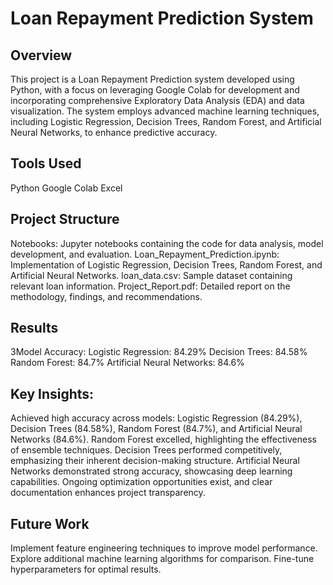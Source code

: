 # Loan Repayment Prediction System 
## Overview 
This project is a Loan Repayment Prediction system developed using Python, with a focus on leveraging Google Colab for development and incorporating comprehensive Exploratory Data Analysis (EDA) and data visualization. The system employs advanced machine learning techniques, including Logistic Regression, Decision Trees, Random Forest, and Artificial Neural Networks, to enhance predictive accuracy.

## Tools Used
Python
Google Colab
Excel

## Project Structure
Notebooks: Jupyter notebooks containing the code for data analysis, model development, and evaluation.
Loan_Repayment_Prediction.ipynb: Implementation of Logistic Regression, Decision Trees, Random Forest, and Artificial Neural Networks.
loan_data.csv: Sample dataset containing relevant loan information.
Project_Report.pdf: Detailed report on the methodology, findings, and recommendations.


## Results
3Model Accuracy:
Logistic Regression: 84.29%
Decision Trees: 84.58%
Random Forest: 84.7%
Artificial Neural Networks: 84.6%

## Key Insights:
Achieved high accuracy across models: Logistic Regression (84.29%), Decision Trees (84.58%), Random Forest (84.7%), and Artificial Neural Networks (84.6%).
Random Forest excelled, highlighting the effectiveness of ensemble techniques.
Decision Trees performed competitively, emphasizing their inherent decision-making structure.
Artificial Neural Networks demonstrated strong accuracy, showcasing deep learning capabilities.
Ongoing optimization opportunities exist, and clear documentation enhances project transparency.



## Future Work
Implement feature engineering techniques to improve model performance.
Explore additional machine learning algorithms for comparison.
Fine-tune hyperparameters for optimal results.

